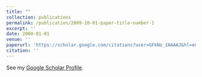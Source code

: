 ```yaml
---
title: ""
collection: publications
permalink: /publication/2009-10-01-paper-title-number-1
excerpt: ''
date: 2000-01-01
venue: ''
paperurl: 'https://scholar.google.com/citations?user=GFkNo_IAAAAJ&hl=en'
citation: ''
---
```


See my [Google Scholar Profile](https://scholar.google.com/citations?user=GFkNo_IAAAAJ&hl=en).
